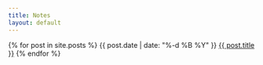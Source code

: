 ```yaml
---
title: Notes
layout: default
---
```

{% for post in site.posts %}
	<span class="post-date">{{ post.date | date: "%-d %B %Y" }}</span>
	<span class="post-title"><a href="{{ site.baseurl }}{{ post.url }}">{{ post.title }}</a></span>
{% endfor %}
